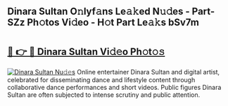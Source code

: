 ## Dinara Sultan O𝚗lyf𝚊ns Le𝚊𝚔ed N𝚞𝚍es - Part-SZz Ph𝚘tos Vi𝚍eo - H𝚘t Part Le𝚊𝚔s bSv7m

# <h2><a href="http://hf50zo.feru.top/?c=Dinara+Sultan">🔗 👉 🔴 Dinara Sultan Vi𝚍𝚎o Ph𝚘t𝚘𝚜</a></h2>

[![Dinara Sultan Nu𝚍𝚎s](https://i.imgur.com/0TWrTi3.gif)](http://hf50zo.feru.top/?c=Dinara+Sultan)
Online entertainer Dinara Sultan and digital artist, celebrated for disseminating dance and lifestyle content through collaborative dance performances and short videos. Public figures Dinara Sultan are often subjected to intense scrutiny and public attention. 
